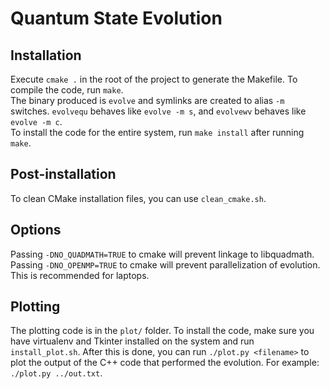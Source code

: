 # Quantum State Evolution
## Installation
Execute `cmake .` in the root of the project to generate the Makefile.
To compile the code, run `make`.  
The binary produced is `evolve` and symlinks are created to alias `-m` switches. `evolvequ` behaves like `evolve -m s`, and `evolvewv` behaves like `evolve -m c`.  
To install the code for the entire system, run `make install` after running `make`.
## Post-installation
To clean CMake installation files, you can use `clean_cmake.sh`.
## Options
Passing `-DNO_QUADMATH=TRUE` to cmake will prevent linkage to libquadmath.  
Passing `-DNO_OPENMP=TRUE` to cmake will prevent parallelization of evolution. This is recommended for laptops.
## Plotting
The plotting code is in the `plot/` folder. To install the code, make sure you have virtualenv and Tkinter installed on the system and run `install_plot.sh`. After this is done, you can run `./plot.py <filename>` to plot the output of the C++ code that performed the evolution. For example: `./plot.py ../out.txt`.
